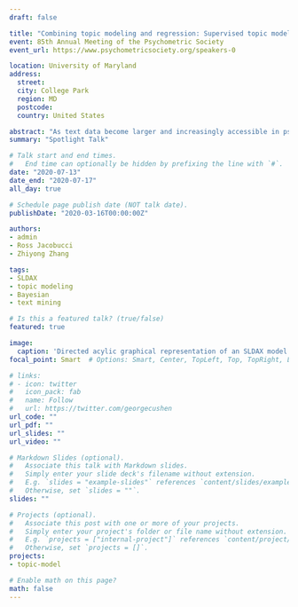```yaml
---
draft: false

title: "Combining topic modeling and regression: Supervised topic modeling with covariates"
event: 85th Annual Meeting of the Psychometric Society
event_url: https://www.psychometricsociety.org/speakers-0

location: University of Maryland
address:
  street:
  city: College Park
  region: MD
  postcode:
  country: United States

abstract: "As text data become larger and increasingly accessible in psychological research, the need for appropriate statistical models has grown. One statistical framework, topic modeling, models patterns of word co-occurrences using discrete latent topics. Unsupervised topic models such as Latent Dirichlet Allocation (Blei, Ng, & Jordan, 2003) are typically used to estimate topic proportions as a summary of the text (e.g., to understand the content of survey responses). In psychology, it is common to use these estimated topic proportions as regression predictors in a two-stage approach. However, it is well-known (e.g., in the factor analysis literature) that such a two-stage procedure can be problematic. We propose a novel extension of the supervised topic model (Blei & McAuliffe, 2008) that jointly estimates a topic model and a regression model that incorporates both the latent topics and other covariates as predictors. Our model, Supervised Latent Dirichlet Allocation with Covariates (SLDAX), can be fit in a single stage rather than two stages, allows for evaluation of the incremental validity of the topics given other established measures (and vice versa), and models relationships between the topics and the outcome. To estimate the SLDAX model, we derived a Gibbs sampling algorithm and developed an accompanying R package, psychtm, that implements SLDAX. Performance of the model for different data characteristics was evaluated in a simulation study. We demonstrate the application of SLDAX on an empirical data set."
summary: "Spotlight Talk"

# Talk start and end times.
#   End time can optionally be hidden by prefixing the line with `#`.
date: "2020-07-13"
date_end: "2020-07-17"
all_day: true

# Schedule page publish date (NOT talk date).
publishDate: "2020-03-16T00:00:00Z"

authors:
- admin
- Ross Jacobucci
- Zhiyong Zhang

tags:
- SLDAX
- topic modeling
- Bayesian
- text mining

# Is this a featured talk? (true/false)
featured: true

image:
  caption: 'Directed acylic graphical representation of an SLDAX model with a Gaussian outcome.'
focal_point: Smart  # Options: Smart, Center, TopLeft, Top, TopRight, Left, Right, BottomLeft, Bottom, BottomRight

# links:
# - icon: twitter
#   icon_pack: fab
#   name: Follow
#   url: https://twitter.com/georgecushen
url_code: ""
url_pdf: ""
url_slides: ""
url_video: ""

# Markdown Slides (optional).
#   Associate this talk with Markdown slides.
#   Simply enter your slide deck's filename without extension.
#   E.g. `slides = "example-slides"` references `content/slides/example-slides.md`.
#   Otherwise, set `slides = ""`.
slides: ""

# Projects (optional).
#   Associate this post with one or more of your projects.
#   Simply enter your project's folder or file name without extension.
#   E.g. `projects = ["internal-project"]` references `content/project/deep-learning/index.md`.
#   Otherwise, set `projects = []`.
projects:
- topic-model

# Enable math on this page?
math: false
---
```

